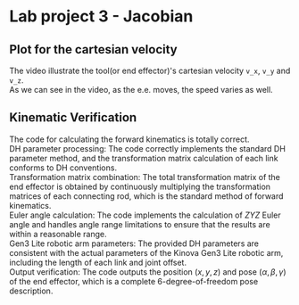 # Lab project 3 - Jacobian


## Plot for the cartesian velocity
The video illustrate the tool(or end effector)'s cartesian velocity `v_x`, `v_y` and `v_z`.  
As we can see in the video, as the e.e. moves, the speed varies as well.

## Kinematic Verification
The code for calculating the forward kinematics is totally correct.   
DH parameter processing: The code correctly implements the standard DH parameter method, and the transformation matrix calculation of each link conforms to DH conventions.  
Transformation matrix combination: The total transformation matrix of the end effector is obtained by continuously multiplying the transformation matrices of each connecting rod, which is the standard method of forward kinematics.  
Euler angle calculation: The code implements the calculation of $ZYZ$ Euler angle and handles angle range limitations to ensure that the results are within a reasonable range.  
Gen3 Lite robotic arm parameters: The provided DH parameters are consistent with the actual parameters of the Kinova Gen3 Lite robotic arm, including the length of each link and joint offset.  
Output verification: The code outputs the position $(x, y, z)$ and pose $(α, β, γ)$ of the end effector, which is a complete 6-degree-of-freedom pose description.  